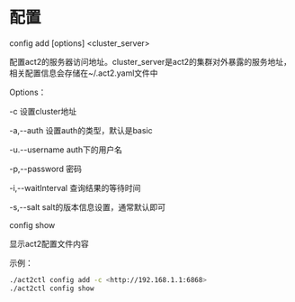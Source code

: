 # 配置

config add [options] <cluster_server>

配置act2的服务器访问地址。cluster_server是act2的集群对外暴露的服务地址，相关配置信息会存储在~/.act2.yaml文件中

 

Options：

-c    设置cluster地址

-a,--auth    设置auth的类型，默认是basic

-u.--username    auth下的用户名

-p,--password    密码

-i,--waitInterval    查询结果的等待时间

-s,--salt   salt的版本信息设置，通常默认即可

 

config show 

显示act2配置文件内容



示例：

```bash
./act2ctl config add -c <http://192.168.1.1:6868>
./act2ctl config show
```

 